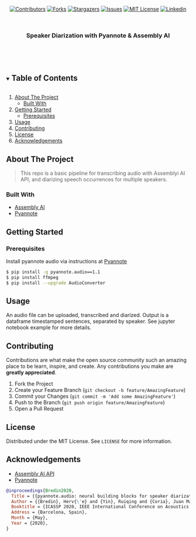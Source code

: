 <!--

-->
<div align = 'center'>

[![Contributors][contributors-shield]][contributors-url]
[![Forks][forks-shield]][forks-url]
[![Stargazers][stars-shield]][stars-url]
[![Issues][issues-shield]][issues-url]
[![MIT License][license-shield]][license-url]
[![Linkedin][linkedin-shield]][linkedin-url]

</div>




<!-- PROJECT LOGO -->
<br />
<p align="center">

  <h3 align="center">Speaker Diarization with Pyannote & Assembly AI</h3>
  <br/>
  <br/>
  
</p>



<!-- TABLE OF CONTENTS -->
<details open="open">
  <summary><h2 style="display: inline-block">Table of Contents</h2></summary>
  <ol>
    <li>
      <a href="#about-the-project">About The Project</a>
      <ul>
        <li><a href="#built-with">Built With</a></li>
      </ul>
    </li>
    <li>
      <a href="#getting-started">Getting Started</a>
      <ul>
        <li><a href="#prerequisites">Prerequisites</a></li>
      </ul>
    </li>
    <li><a href="#usage">Usage</a></li>
    <!-- <li><a href="#roadmap">Roadmap</a></li> -->
    <li><a href="#contributing">Contributing</a></li>
    <li><a href="#license">License</a></li>
    <!-- <li><a href="#contact">Contact</a></li> -->
    <li><a href="#acknowledgements">Acknowledgements</a></li>
  </ol>
</details>



<!-- ABOUT THE PROJECT -->
## About The Project



> This repo is a basic pipeline for transcribing audio with Assemblyi AI API, and diarizing speech occurrences for multiple speakers.



### Built With

* [Assembly AI](https://www.assemblyai.com/)
* [Pyannote](https://github.com/pyannote/pyannote-audio/tree/master)




<!-- USAGE EXAMPLES -->
## Getting Started

### Prerequisites

Install pyannote audio via instructions at 
[Pyannote](https://github.com/pyannote/pyannote-audio/tree/master)

```bash
$ pip install -q pyannote.audio==1.1 
$ pip install ffmpeg 
$ pip install --upgrade AudioConverter 
```

## Usage

An audio file can be uploaded, transcribed and diarized. Output is a dataframe timestamped sentences, separated by speaker. See jupyter notebook example for more details.

<!-- ROADMAP -->

<!-- CONTRIBUTING -->
## Contributing

Contributions are what make the open source community such an amazing place to be learn, inspire, and create. Any contributions you make are **greatly appreciated**.

1. Fork the Project
2. Create your Feature Branch (`git checkout -b feature/AmazingFeature`)
3. Commit your Changes (`git commit -m 'Add some AmazingFeature'`)
4. Push to the Branch (`git push origin feature/AmazingFeature`)
5. Open a Pull Request



<!-- LICENSE -->
## License

Distributed under the MIT License. See `LICENSE` for more information.



<!-- CONTACT -->



<!-- ACKNOWLEDGEMENTS -->
## Acknowledgements

* [Assembly AI API](https://www.assemblyai.com/)
* [Pyannote](https://github.com/pyannote/pyannote-audio/tree/master)

```bibtex
@inproceedings{Bredin2020,
  Title = {{pyannote.audio: neural building blocks for speaker diarization}},
  Author = {{Bredin}, Herv{\'e} and {Yin}, Ruiqing and {Coria}, Juan Manuel and {Gelly}, Gregory and {Korshunov}, Pavel and {Lavechin}, Marvin and {Fustes}, Diego and {Titeux}, Hadrien and {Bouaziz}, Wassim and {Gill}, Marie-Philippe},
  Booktitle = {ICASSP 2020, IEEE International Conference on Acoustics, Speech, and Signal Processing},
  Address = {Barcelona, Spain},
  Month = {May},
  Year = {2020},
}
```





<!-- MARKDOWN LINKS & IMAGES -->
<!-- https://www.markdownguide.org/basic-syntax/#reference-style-links -->
[contributors-shield]: https://img.shields.io/github/contributors/timstoenner/speaker_diarization.svg?style=for-the-badge
[contributors-url]: https://github.com/timstoenner/speaker_diarization/graphs/contributors
[forks-shield]: https://img.shields.io/github/forks/timstoenner/speaker_diarization.svg?style=for-the-badge
[forks-url]: https://github.com/timstoenner/speaker_diarization/network/members
[stars-shield]: https://img.shields.io/github/stars/timstoenner/speaker_diarization.svg?style=for-the-badge
[stars-url]: https://github.com/timstoenner/speaker_diarization/stargazers
[issues-shield]: https://img.shields.io/github/issues/timstoenner/speaker_diarization.svg?style=for-the-badge
[issues-url]: https://github.com/timstoenner/speaker_diarization/issues
[license-shield]: https://img.shields.io/github/license/timstoenner/speaker_diarization.svg?style=for-the-badge
[license-url]: https://github.com/timstoenner/speaker_diarization/blob/master/LICENSE.txt
[linkedin-shield]: https://img.shields.io/badge/-LinkedIn-black.svg?style=for-the-badge&logo=linkedin&colorB=555
[linkedin-url]: https://linkedin.com/in/tim-stoenner
